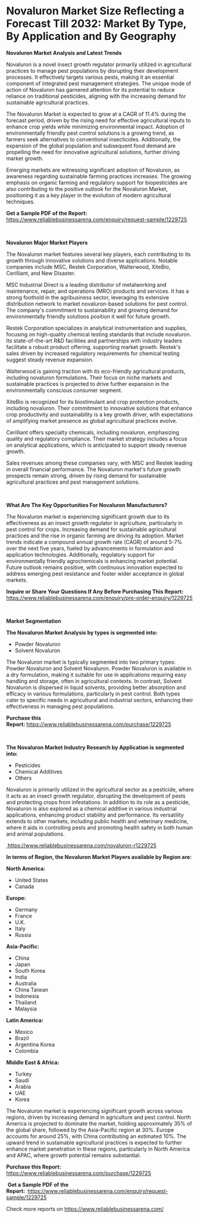 <p><h1>Novaluron Market Size Reflecting a Forecast Till 2032: Market By Type, By Application and By Geography</h1></p><p><strong>Novaluron Market Analysis and Latest Trends</strong></p>
<p><p>Novaluron is a novel insect growth regulator primarily utilized in agricultural practices to manage pest populations by disrupting their development processes. It effectively targets various pests, making it an essential component of integrated pest management strategies. The unique mode of action of Novaluron has garnered attention for its potential to reduce reliance on traditional pesticides, aligning with the increasing demand for sustainable agricultural practices.</p><p>The Novaluron Market is expected to grow at a CAGR of 11.4% during the forecast period, driven by the rising need for effective agricultural inputs to enhance crop yields while minimizing environmental impact. Adoption of environmentally friendly pest control solutions is a growing trend, as farmers seek alternatives to conventional insecticides. Additionally, the expansion of the global population and subsequent food demand are propelling the need for innovative agricultural solutions, further driving market growth.</p><p>Emerging markets are witnessing significant adoption of Novaluron, as awareness regarding sustainable farming practices increases. The growing emphasis on organic farming and regulatory support for biopesticides are also contributing to the positive outlook for the Novaluron Market, positioning it as a key player in the evolution of modern agricultural techniques.</p></p>
<p><strong>Get a Sample PDF of the Report:&nbsp;</strong> <a href="https://www.reliablebusinessarena.com/enquiry/request-sample/1229725?utm_campaign=2396&utm_medium=2&utm_source=Github&utm_content=ia&utm_term=01042025&utm_id=novaluron">https://www.reliablebusinessarena.com/enquiry/request-sample/1229725</a></p>
<p>&nbsp;</p>
<p><strong>Novaluron Major Market Players</strong></p>
<p><p>The Novaluron market features several key players, each contributing to its growth through innovative solutions and diverse applications. Notable companies include MSC, Restek Corporation, Walterwood, XiteBio, Cerilliant, and New Disaster. </p><p>MSC Industrial Direct is a leading distributor of metalworking and maintenance, repair, and operations (MRO) products and services. It has a strong foothold in the agribusiness sector, leveraging its extensive distribution network to market novaluron-based solutions for pest control. The company's commitment to sustainability and growing demand for environmentally friendly solutions position it well for future growth.</p><p>Restek Corporation specializes in analytical instrumentation and supplies, focusing on high-quality chemical testing standards that include novaluron. Its state-of-the-art R&D facilities and partnerships with industry leaders facilitate a robust product offering, supporting market growth. Restek's sales driven by increased regulatory requirements for chemical testing suggest steady revenue expansion.</p><p>Walterwood is gaining traction with its eco-friendly agricultural products, including novaluron formulations. Their focus on niche markets and sustainable practices is projected to drive further expansion in the environmentally conscious consumer segment.</p><p>XiteBio is recognized for its biostimulant and crop protection products, including novaluron. Their commitment to innovative solutions that enhance crop productivity and sustainability is a key growth driver, with expectations of amplifying market presence as global agricultural practices evolve.</p><p>Cerilliant offers specialty chemicals, including novaluron, emphasizing quality and regulatory compliance. Their market strategy includes a focus on analytical applications, which is anticipated to support steady revenue growth.</p><p>Sales revenues among these companies vary, with MSC and Restek leading in overall financial performance. The Novaluron market's future growth prospects remain strong, driven by rising demand for sustainable agricultural practices and pest management solutions. </p></p>
<p>&nbsp;</p>
<p><strong>What Are The Key Opportunities For Novaluron Manufacturers?</strong></p>
<p><p>The Novaluron market is experiencing significant growth due to its effectiveness as an insect growth regulator in agriculture, particularly in pest control for crops. Increasing demand for sustainable agricultural practices and the rise in organic farming are driving its adoption. Market trends indicate a compound annual growth rate (CAGR) of around 5-7% over the next five years, fueled by advancements in formulation and application technologies. Additionally, regulatory support for environmentally friendly agrochemicals is enhancing market potential. Future outlook remains positive, with continuous innovation expected to address emerging pest resistance and foster wider acceptance in global markets.</p></p>
<p><strong>Inquire or Share Your Questions If Any Before Purchasing This Report:</strong> <a href="https://www.reliablebusinessarena.com/enquiry/pre-order-enquiry/1229725?utm_campaign=2396&utm_medium=2&utm_source=Github&utm_content=ia&utm_term=01042025&utm_id=novaluron">https://www.reliablebusinessarena.com/enquiry/pre-order-enquiry/1229725</a></p>
<p>&nbsp;</p>
<p><strong>Market Segmentation</strong></p>
<p><strong>The Novaluron Market Analysis by types is segmented into:</strong></p>
<p><ul><li>Powder Novaluron</li><li>Solvent Novaluron</li></ul></p>
<p><p>The Novaluron market is typically segmented into two primary types: Powder Novaluron and Solvent Novaluron. Powder Novaluron is available in a dry formulation, making it suitable for use in applications requiring easy handling and storage, often in agricultural contexts. In contrast, Solvent Novaluron is dispersed in liquid solvents, providing better absorption and efficacy in various formulations, particularly in pest control. Both types cater to specific needs in agricultural and industrial sectors, enhancing their effectiveness in managing pest populations.</p></p>
<p><strong>Purchase this Report:&nbsp;</strong><a href="https://www.reliablebusinessarena.com/purchase/1229725?utm_campaign=2396&utm_medium=2&utm_source=Github&utm_content=ia&utm_term=01042025&utm_id=novaluron">https://www.reliablebusinessarena.com/purchase/1229725</a></p>
<p>&nbsp;</p>
<p><strong>The Novaluron Market Industry Research by Application is segmented into:</strong></p>
<p><ul><li>Pesticides</li><li>Chemical Additives</li><li>Others</li></ul></p>
<p><p>Novaluron is primarily utilized in the agricultural sector as a pesticide, where it acts as an insect growth regulator, disrupting the development of pests and protecting crops from infestations. In addition to its role as a pesticide, Novaluron is also explored as a chemical additive in various industrial applications, enhancing product stability and performance. Its versatility extends to other markets, including public health and veterinary medicine, where it aids in controlling pests and promoting health safety in both human and animal populations.</p></p>
<p><a href="https://www.reliablebusinessarena.com/novaluron-r1229725?utm_campaign=2396&utm_medium=2&utm_source=Github&utm_content=ia&utm_term=01042025&utm_id=novaluron">&nbsp;https://www.reliablebusinessarena.com/novaluron-r1229725</a></p>
<p><strong>In terms of Region, the Novaluron Market Players available by Region are:</strong></p>
<p>
    <p> <strong> North America: </strong>
        <ul>
            <li>United States</li>
            <li>Canada</li>
        </ul>
        </p> 
    <p> <strong> Europe: </strong>
        <ul>
            <li>Germany</li>
            <li>France</li>
            <li>U.K.</li>
            <li>Italy</li>
            <li>Russia</li>
        </ul>
        </p> 
    <p> <strong> Asia-Pacific: </strong>
        <ul>
            <li>China</li>
            <li>Japan</li>
            <li>South Korea</li>
            <li>India</li>
            <li>Australia</li>
            <li>China Taiwan</li>
            <li>Indonesia</li>
            <li>Thailand</li>
            <li>Malaysia</li>
        </ul>
        </p> 
    <p> <strong> Latin America: </strong>
        <ul>
            <li>Mexico</li>
            <li>Brazil</li>
            <li>Argentina Korea</li>
            <li>Colombia</li>
        </ul>
        </p> 
    <p> <strong> Middle East & Africa: </strong>
        <ul>
            <li>Turkey</li>
            <li>Saudi</li>
            <li>Arabia</li>
            <li>UAE</li>
            <li>Korea</li>
        </ul>
    </p>
    </p>
<p><p>The Novaluron market is experiencing significant growth across various regions, driven by increasing demand in agriculture and pest control. North America is projected to dominate the market, holding approximately 35% of the global share, followed by the Asia-Pacific region at 30%. Europe accounts for around 25%, with China contributing an estimated 10%. The upward trend in sustainable agricultural practices is expected to further enhance market penetration in these regions, particularly in North America and APAC, where growth potential remains substantial.</p></p>
<p><strong>Purchase this Report: </strong><a href="https://www.reliablebusinessarena.com/purchase/1229725?utm_campaign=2396&utm_medium=2&utm_source=Github&utm_content=ia&utm_term=01042025&utm_id=novaluron">https://www.reliablebusinessarena.com/purchase/1229725</a></p>
<p>&nbsp;<strong>Get a Sample PDF of the Report:&nbsp;&nbsp;</strong><a href="https://www.reliablebusinessarena.com/enquiry/request-sample/1229725?utm_campaign=2396&utm_medium=2&utm_source=Github&utm_content=ia&utm_term=01042025&utm_id=novaluron">https://www.reliablebusinessarena.com/enquiry/request-sample/1229725</a></p>
<p><strong></strong></p>
<p>Check more reports on <a href="https://www.reliablebusinessarena.com/?utm_campaign=2396&utm_medium=2&utm_source=Github&utm_content=ia&utm_term=01042025&utm_id=novaluron">https://www.reliablebusinessarena.com/</a></p>